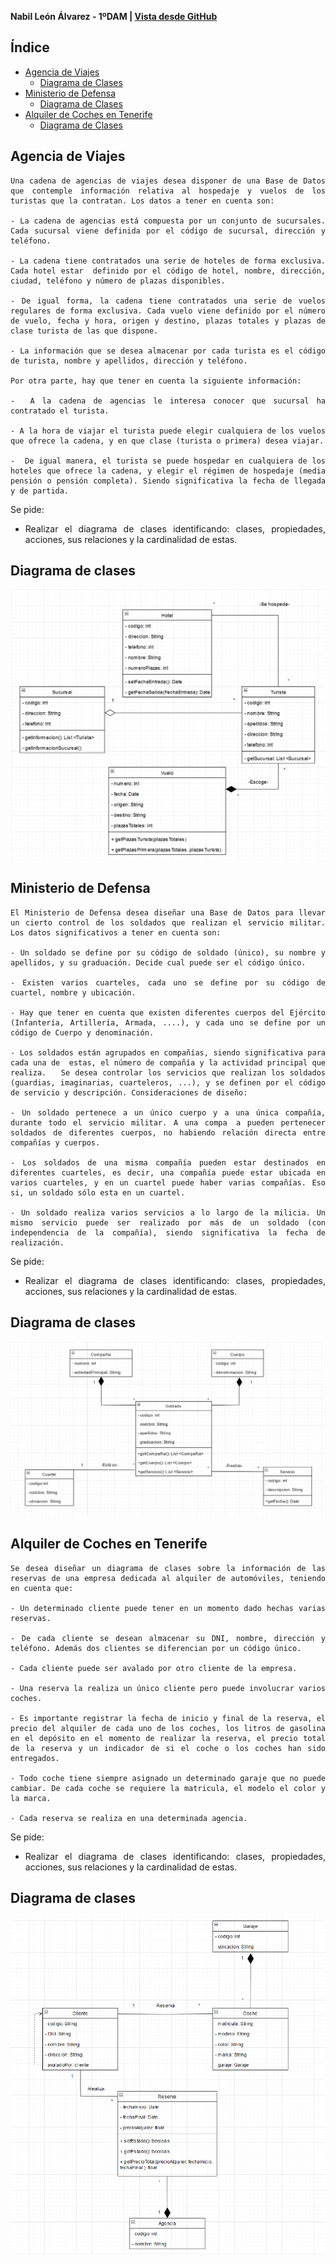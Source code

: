 
<div align="justify">

**Nabil León Álvarez - 1ºDAM | [Vista desde GitHub](https://github.com/nalleon/ets/tree/main/Unidad-5/diagrama-clases2)** 

## Índice
- [Agencia de Viajes](#agencia-de-viajes)
    - [Diagrama de Clases](#diagrama-de-clases-1)
- [Ministerio de Defensa](#ministerio-de-defensa)
    - [Diagrama de Clases](#diagrama-de-clases)
- [Alquiler de Coches en Tenerife](#agencia-de-viajes)
    - [Diagrama de Clases](#diagrama-de-clases-2)


## Agencia de Viajes
```
Una cadena de agencias de viajes desea disponer de una Base de Datos que contemple información relativa al hospedaje y vuelos de los turistas que la contratan. Los datos a tener en cuenta son:

- La cadena de agencias está compuesta por un conjunto de sucursales. Cada sucursal viene definida por el código de sucursal, dirección y teléfono.

- La cadena tiene contratados una serie de hoteles de forma exclusiva. Cada hotel estar  definido por el código de hotel, nombre, dirección, ciudad, teléfono y número de plazas disponibles.

- De igual forma, la cadena tiene contratados una serie de vuelos regulares de forma exclusiva. Cada vuelo viene definido por el número de vuelo, fecha y hora, origen y destino, plazas totales y plazas de clase turista de las que dispone.

- La información que se desea almacenar por cada turista es el código de turista, nombre y apellidos, dirección y teléfono.

Por otra parte, hay que tener en cuenta la siguiente información:

-  A la cadena de agencias le interesa conocer que sucursal ha contratado el turista.

- A la hora de viajar el turista puede elegir cualquiera de los vuelos que ofrece la cadena, y en que clase (turista o primera) desea viajar.
        
-  De igual manera, el turista se puede hospedar en cualquiera de los hoteles que ofrece la cadena, y elegir el régimen de hospedaje (media pensión o pensión completa). Siendo significativa la fecha de llegada y de partida.

```

Se pide:
- Realizar el diagrama de clases identificando: clases, propiedades, acciones, sus relaciones y la cardinalidad de estas.


## Diagrama de clases
<img src=images/agencia.png>

## Ministerio de Defensa
```
El Ministerio de Defensa desea diseñar una Base de Datos para llevar un cierto control de los soldados que realizan el servicio militar. Los datos significativos a tener en cuenta son:

- Un soldado se define por su código de soldado (único), su nombre y apellidos, y su graduación. Decide cual puede ser el código único.

- Existen varios cuarteles, cada uno se define por su código de cuartel, nombre y ubicación.

- Hay que tener en cuenta que existen diferentes cuerpos del Ejército (Infantería, Artillería, Armada, ....), y cada uno se define por un código de Cuerpo y denominación.

- Los soldados están agrupados en compañías, siendo significativa para cada una de  estas, el número de compañía y la actividad principal que realiza.   Se desea controlar los servicios que realizan los soldados (guardias, imaginarias, cuarteleros, ...), y se definen por el código de servicio y descripción. Consideraciones de diseño:

- Un soldado pertenece a un único cuerpo y a una única compañía, durante todo el servicio militar. A una compa  a pueden pertenecer soldados de diferentes cuerpos, no habiendo relación directa entre compañías y cuerpos.

- Los soldados de una misma compañía pueden estar destinados en diferentes cuarteles, es decir, una compañía puede estar ubicada en varios cuarteles, y en un cuartel puede haber varias compañías. Eso si, un soldado sólo esta en un cuartel.

- Un soldado realiza varios servicios a lo largo de la milicia. Un mismo servicio puede ser realizado por más de un soldado (con independencia de la compañía), siendo significativa la fecha de realización.
```

Se pide:
- Realizar el diagrama de clases identificando: clases, propiedades, acciones, sus relaciones y la cardinalidad de estas.


## Diagrama de clases
<img src=images/ministeriodefensa.png>

## Alquiler de Coches en Tenerife
```
Se desea diseñar un diagrama de clases sobre la información de las reservas de una empresa dedicada al alquiler de automóviles, teniendo en cuenta que:

- Un determinado cliente puede tener en un momento dado hechas varias reservas.

- De cada cliente se desean almacenar su DNI, nombre, dirección y teléfono. Además dos clientes se diferencian por un código único.

- Cada cliente puede ser avalado por otro cliente de la empresa.

- Una reserva la realiza un único cliente pero puede involucrar varios coches.

- Es importante registrar la fecha de inicio y final de la reserva, el precio del alquiler de cada uno de los coches, los litros de gasolina en el depósito en el momento de realizar la reserva, el precio total de la reserva y un indicador de si el coche o los coches han sido entregados.

- Todo coche tiene siempre asignado un determinado garaje que no puede cambiar. De cada coche se requiere la matricula, el modelo el color y la marca.

- Cada reserva se realiza en una determinada agencia.

```
Se pide:
- Realizar el diagrama de clases identificando: clases, propiedades, acciones, sus relaciones y la cardinalidad de estas.



## Diagrama de clases
<img src=images/alquiler.png>
</div>